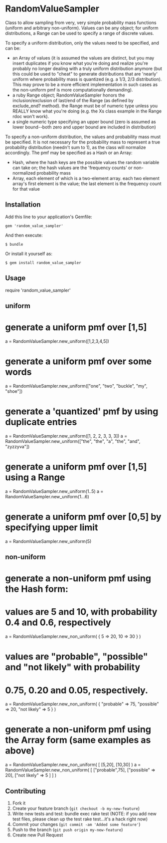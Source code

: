 # RandomValueSampler

Class to allow sampling from very, very simple probability mass functions
(uniform and arbitrary non-uniform). Values can be any object; 
for uniform distributions, a Range can be used to specify a range of
discrete values.

To specify a uniform distribution, only the values need to be specified, and
can be:
  - an Array of values (it is assumed the values are distinct, but you may
    insert duplicates if you know what you're doing and realize you're probably
    no longer dealing with a truly uniform distribution anymore (but this could
    be used to "cheat" to generate distributions that are 'nearly' uniform where
    probability mass is quantized (e.g. a 1/3, 2/3 distribution). This may
    prove to be a more efficient implementation in such cases as the non-uniform
    pmf is more computationally demanding).
  - a ruby Range object; RandomValueSampler honors the inclusion/exclusion of last/end
    of the Range (as defined by exclude_end? method). the Range must be of
    numeric type unless you REALLY know what you're doing (e.g. the Xs class
    example in the Range rdoc won't work).
  - a single numeric type specifying an upper bound (zero is assumed as 
    lower bound--both zero and upper bound are included in distribution)

To specify a non-uniform distribution, the values and probability mass
must be specified. It is not necessary for the probability mass to
represent a true probability distribution (needn't sum to 1), as the class
will normalize accordingly. The pmf may be specified as a Hash or an Array:
  - Hash, where the hash keys are the possible values the random variable
    can take on; the hash values are the 'frequency counts' or non-normalized
    probability mass
  - Array, each element of which is a two-element array. each two element
    array's first element is the value; the last element is the frequency
    count for that value

## Installation

Add this line to your application's Gemfile:

    gem 'random_value_sampler'

And then execute:

    $ bundle

Or install it yourself as:

    $ gem install random_value_sampler

## Usage

require 'random_value_sampler'

uniform
-------

# generate a uniform pmf over [1,5]
a = RandomValueSampler.new_uniform([1,2,3,4,5])

# generate a uniform pmf over some words
a = RandomValueSampler.new_uniform(["one", "two", "buckle", "my", "shoe"])

# generate a 'quantized' pmf by using duplicate entries
a = RandomValueSampler.new_uniform([1, 2, 2, 3, 3, 3])
a = RandomValueSampler.new_uniform(["the", "the", "a", "the", "and", "zyzzyva"])

# generate a uniform pmf over [1,5] using a Range
a = RandomValueSampler.new_uniform(1..5)
a = RandomValueSampler.new_uniform(1...6)

# generate a uniform pmf over [0,5] by specifying upper limit
a = RandomValueSampler.new_uniform(5)

non-uniform
-----------

# generate a non-uniform pmf using the Hash form:

# values are 5 and 10, with probability 0.4 and 0.6, respectively
a = RandomValueSampler.new_non_uniform( { 5 => 20, 10 => 30 } )

# values are "probable", "possible" and "not likely" with probability
# 0.75, 0.20 and 0.05, respectively.
a = RandomValueSampler.new_non_uniform( { "probable" => 75,
                            "possible" => 20, 
                            "not likely" => 5 } )

# generate a non-uniform pmf using the Array form (same examples as above)
a = RandomValueSampler.new_non_uniform( [ [5,20], [10,30] )
a = RandomValueSampler.new_non_uniform( [ ["probable",75],
                            ["possible" => 20], 
                            ["not likely" => 5 ] ] )

## Contributing

1. Fork it
2. Create your feature branch (`git checkout -b my-new-feature`)
3. Write new tests and test:
   bundle exec rake test
   (NOTE: if you add new test files, please clean up the test rake test...it's a hack right now)
4. Commit your changes (`git commit -am 'Added some feature'`)
5. Push to the branch (`git push origin my-new-feature`)
6. Create new Pull Request
